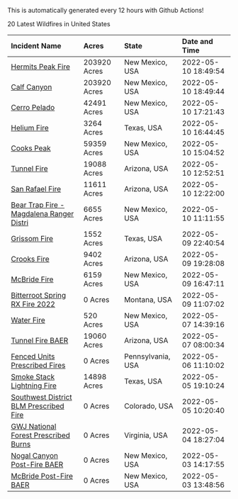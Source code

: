 This is automatically generated every 12 hours with Github Actions!

20 Latest Wildfires in United States

 | Incident Name | Acres | State | Date and Time |
|:---|:---|:---|:---|
| [Hermits Peak Fire](https://inciweb.nwcg.gov/incident/8049/) | 203920 Acres | New Mexico, USA | 2022-05-10 18:49:54 |
| [Calf Canyon](https://inciweb.nwcg.gov/incident/8069/) | 203920 Acres | New Mexico, USA | 2022-05-10 18:49:44 |
| [Cerro Pelado](https://inciweb.nwcg.gov/incident/8075/) | 42491 Acres | New Mexico, USA | 2022-05-10 17:21:43 |
| [Helium Fire](https://inciweb.nwcg.gov/incident/8101/) | 3264 Acres | Texas, USA | 2022-05-10 16:44:45 |
| [Cooks Peak](https://inciweb.nwcg.gov/incident/8066/) | 59359 Acres | New Mexico, USA | 2022-05-10 15:04:52 |
| [Tunnel Fire](https://inciweb.nwcg.gov/incident/8068/) | 19088 Acres | Arizona, USA | 2022-05-10 12:52:51 |
| [San Rafael Fire ](https://inciweb.nwcg.gov/incident/8100/) | 11611 Acres | Arizona, USA | 2022-05-10 12:22:00 |
| [Bear Trap Fire - Magdalena Ranger Distri](https://inciweb.nwcg.gov/incident/8093/) | 6655 Acres | New Mexico, USA | 2022-05-10 11:11:55 |
| [Grissom Fire](https://inciweb.nwcg.gov/incident/8099/) | 1552 Acres | Texas, USA | 2022-05-09 22:40:54 |
| [Crooks Fire](https://inciweb.nwcg.gov/incident/8067/) | 9402 Acres | Arizona, USA | 2022-05-09 19:28:08 |
| [McBride Fire](https://inciweb.nwcg.gov/incident/8061/) | 6159 Acres | New Mexico, USA | 2022-05-09 16:47:11 |
| [Bitterroot Spring RX Fire 2022](https://inciweb.nwcg.gov/incident/8024/) | 0 Acres | Montana, USA | 2022-05-09 11:07:02 |
| [Water Fire](https://inciweb.nwcg.gov/incident/8089/) | 520 Acres | New Mexico, USA | 2022-05-07 14:39:16 |
| [Tunnel Fire BAER](https://inciweb.nwcg.gov/incident/8088/) | 19060 Acres | Arizona, USA | 2022-05-07 08:00:34 |
| [Fenced Units Prescribed Fires](https://inciweb.nwcg.gov/incident/8098/) | 0 Acres | Pennsylvania, USA | 2022-05-06 11:10:02 |
| [Smoke Stack Lightning Fire](https://inciweb.nwcg.gov/incident/8094/) | 14898 Acres | Texas, USA | 2022-05-05 19:10:24 |
| [Southwest District BLM Prescribed Fire ](https://inciweb.nwcg.gov/incident/7852/) | 0 Acres | Colorado, USA | 2022-05-05 10:20:40 |
| [GWJ National Forest Prescribed Burns](https://inciweb.nwcg.gov/incident/7945/) | 0 Acres | Virginia, USA | 2022-05-04 18:27:04 |
| [Nogal Canyon Post-Fire BAER](https://inciweb.nwcg.gov/incident/8072/) | 0 Acres | New Mexico, USA | 2022-05-03 14:17:55 |
| [McBride Post-Fire BAER](https://inciweb.nwcg.gov/incident/8080/) | 0 Acres | New Mexico, USA | 2022-05-03 13:48:56 |
